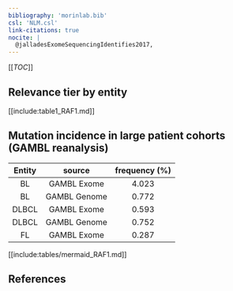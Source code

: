 ```yaml
---
bibliography: 'morinlab.bib'
csl: 'NLM.csl'
link-citations: true
nocite: |
  @jalladesExomeSequencingIdentifies2017, 
---
```


[[_TOC_]]




## Relevance tier by entity

[[include:table1_RAF1.md]]


## Mutation incidence in large patient cohorts (GAMBL reanalysis)

|Entity|source |frequency (%)|
|:------:|:----:|:----:|
|BL|GAMBL Exome |4.023 |
|BL|GAMBL Genome |0.772 |
|DLBCL|GAMBL Exome |0.593 |
|DLBCL|GAMBL Genome |0.752 |
|FL|GAMBL Exome |0.287 |


[[include:tables/mermaid_RAF1.md]]

## References


